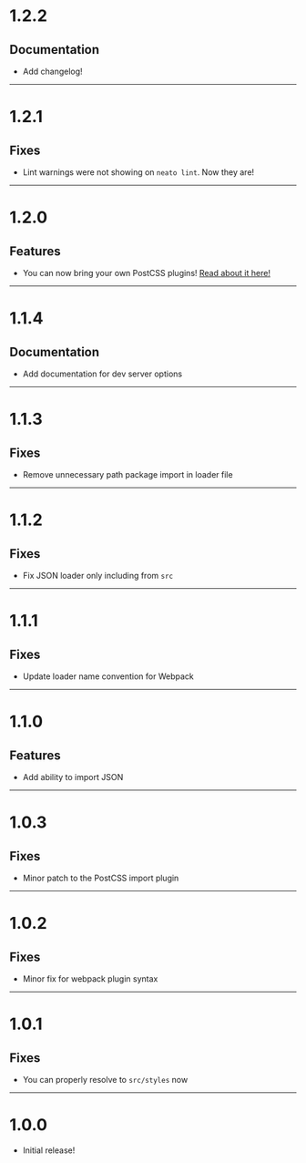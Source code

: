 # 1.2.2

## Documentation
- Add changelog!

- - -

# 1.2.1

## Fixes
- Lint warnings were not showing on `neato lint`. Now they are!

- - -

# 1.2.0

## Features
- You can now bring your own PostCSS plugins! [Read about it here!]

[Read about it here!]: https://seanclayton.gitbooks.io/neato/content/docs/configuration.html#stylepostcssplugins

- - -

# 1.1.4

## Documentation
- Add documentation for dev server options

- - -

# 1.1.3

## Fixes
- Remove unnecessary path package import in loader file

- - -

# 1.1.2

## Fixes
- Fix JSON loader only including from `src`

- - -

# 1.1.1

## Fixes
- Update loader name convention for Webpack

- - -

# 1.1.0

## Features
- Add ability to import JSON

- - -

# 1.0.3

## Fixes
- Minor patch to the PostCSS import plugin

- - -

# 1.0.2

## Fixes
- Minor fix for webpack plugin syntax

- - -

# 1.0.1

## Fixes
- You can properly resolve to `src/styles` now

- - -

# 1.0.0

- Initial release!
